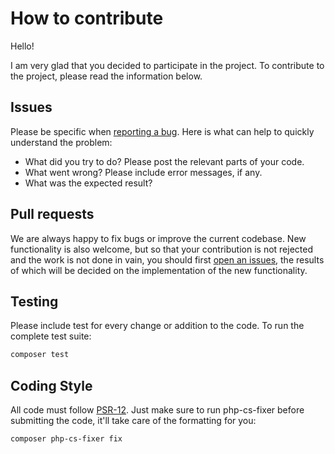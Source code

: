 # How to contribute

Hello!

I am very glad that you decided to participate in the project. To contribute to the project, please read the information below.

## Issues

Please be specific when [reporting a bug](https://github.com/eegusakov/geo-search/issues/new). Here is what can help to quickly understand the problem:

- What did you try to do? Please post the relevant parts of your code. 
- What went wrong? Please include error messages, if any. 
- What was the expected result?

## Pull requests

We are always happy to fix bugs or improve the current codebase. New functionality is also welcome, but so that your contribution is not rejected and the work is not done in vain, you should first [open an issues](https://github.com/eegusakov/geo-search/issues/new), the results of which will be decided on the implementation of the new functionality.

## Testing

Please include test for every change or addition to the code. To run the complete test suite:

```bash
composer test
```

## Coding Style

All code must follow [PSR-12](https://www.php-fig.org/psr/psr-12/). Just make sure to run php-cs-fixer before submitting the code, it'll take care of the formatting for you:

```bash
composer php-cs-fixer fix
```

